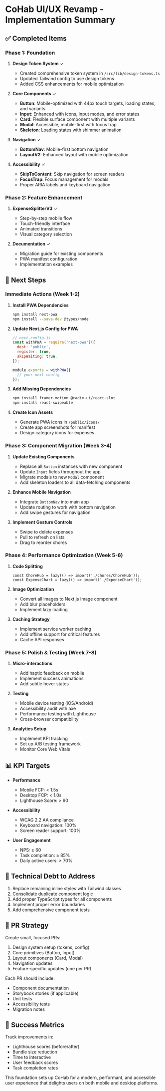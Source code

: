 # CoHab UI/UX Revamp - Implementation Summary

## ✅ Completed Items

### Phase 1: Foundation
1. **Design Token System** ✓
   - Created comprehensive token system in `/src/lib/design-tokens.ts`
   - Updated Tailwind config to use design tokens
   - Added CSS enhancements for mobile optimization

2. **Core Components** ✓
   - **Button**: Mobile-optimized with 44px touch targets, loading states, and variants
   - **Input**: Enhanced with icons, input modes, and error states
   - **Card**: Flexible surface component with multiple variants
   - **Modal**: Accessible, mobile-first with focus trap
   - **Skeleton**: Loading states with shimmer animation

3. **Navigation** ✓
   - **BottomNav**: Mobile-first bottom navigation
   - **LayoutV2**: Enhanced layout with mobile optimization

4. **Accessibility** ✓
   - **SkipToContent**: Skip navigation for screen readers
   - **FocusTrap**: Focus management for modals
   - Proper ARIA labels and keyboard navigation

### Phase 2: Feature Enhancement
1. **ExpenseSplitterV3** ✓
   - Step-by-step mobile flow
   - Touch-friendly interface
   - Animated transitions
   - Visual category selection

2. **Documentation** ✓
   - Migration guide for existing components
   - PWA manifest configuration
   - Implementation examples

## 🚀 Next Steps

### Immediate Actions (Week 1-2)

1. **Install PWA Dependencies**
   ```bash
   npm install next-pwa
   npm install --save-dev @types/node
   ```

2. **Update Next.js Config for PWA**
   ```javascript
   // next.config.js
   const withPWA = require('next-pwa')({
     dest: 'public',
     register: true,
     skipWaiting: true,
   });

   module.exports = withPWA({
     // your next config
   });
   ```

3. **Add Missing Dependencies**
   ```bash
   npm install framer-motion @radix-ui/react-slot
   npm install react-swipeable
   ```

4. **Create Icon Assets**
   - Generate PWA icons in `/public/icons/`
   - Create app screenshots for manifest
   - Design category icons for expenses

### Phase 3: Component Migration (Week 3-4)

1. **Update Existing Components**
   - Replace all `Button` instances with new component
   - Update `Input` fields throughout the app
   - Migrate modals to new `Modal` component
   - Add skeleton loaders to all data-fetching components

2. **Enhance Mobile Navigation**
   - Integrate `BottomNav` into main app
   - Update routing to work with bottom navigation
   - Add swipe gestures for navigation

3. **Implement Gesture Controls**
   - Swipe to delete expenses
   - Pull to refresh on lists
   - Drag to reorder chores

### Phase 4: Performance Optimization (Week 5-6)

1. **Code Splitting**
   ```tsx
   const ChoreHub = lazy(() => import('./chores/ChoreHub'));
   const ExpenseChart = lazy(() => import('./ExpenseChart'));
   ```

2. **Image Optimization**
   - Convert all images to Next.js Image component
   - Add blur placeholders
   - Implement lazy loading

3. **Caching Strategy**
   - Implement service worker caching
   - Add offline support for critical features
   - Cache API responses

### Phase 5: Polish & Testing (Week 7-8)

1. **Micro-interactions**
   - Add haptic feedback on mobile
   - Implement success animations
   - Add subtle hover states

2. **Testing**
   - Mobile device testing (iOS/Android)
   - Accessibility audit with axe
   - Performance testing with Lighthouse
   - Cross-browser compatibility

3. **Analytics Setup**
   - Implement KPI tracking
   - Set up A/B testing framework
   - Monitor Core Web Vitals

## 📊 KPI Targets

- **Performance**
  - Mobile FCP: < 1.5s
  - Desktop FCP: < 1.0s
  - Lighthouse Score: > 90

- **Accessibility**
  - WCAG 2.2 AA compliance
  - Keyboard navigation: 100%
  - Screen reader support: 100%

- **User Engagement**
  - NPS: ≥ 60
  - Task completion: ≥ 85%
  - Daily active users: ≥ 70%

## 🔧 Technical Debt to Address

1. Replace remaining inline styles with Tailwind classes
2. Consolidate duplicate component logic
3. Add proper TypeScript types for all components
4. Implement proper error boundaries
5. Add comprehensive component tests

## 📝 PR Strategy

Create small, focused PRs:
1. Design system setup (tokens, config)
2. Core primitives (Button, Input)
3. Layout components (Card, Modal)
4. Navigation updates
5. Feature-specific updates (one per PR)

Each PR should include:
- Component documentation
- Storybook stories (if applicable)
- Unit tests
- Accessibility tests
- Migration notes

## 🎯 Success Metrics

Track improvements in:
- Lighthouse scores (before/after)
- Bundle size reduction
- Time to interactive
- User feedback scores
- Task completion rates

This foundation sets up CoHab for a modern, performant, and accessible user experience that delights users on both mobile and desktop platforms.